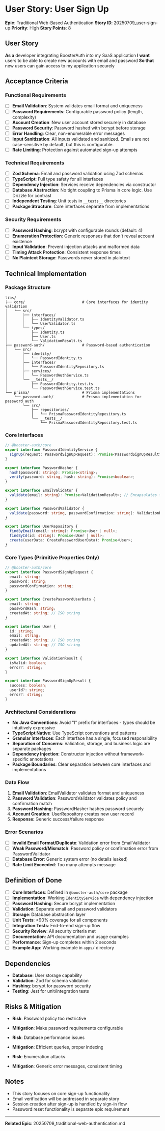 # User Story: User Sign Up

**Epic**: Traditional Web-Based Authentication
**Story ID**: 20250709_user-sign-up
**Priority**: High
**Story Points**: 8

## User Story

**As a** developer integrating BoosterAuth into my SaaS application
**I want** users to be able to create new accounts with email and password
**So that** new users can gain access to my application securely

## Acceptance Criteria

### Functional Requirements

- [ ] **Email Validation**: System validates email format and uniqueness
- [ ] **Password Requirements**: Configurable password policy (length, complexity)
- [ ] **Account Creation**: New user account stored securely in database
- [ ] **Password Security**: Password hashed with bcrypt before storage
- [ ] **Error Handling**: Clear, non-enumerable error messages
- [ ] **Input Sanitization**: All inputs validated and sanitized. Emails are not case-sensitive by default, but this is configurable.
- [ ] **Rate Limiting**: Protection against automated sign-up attempts

### Technical Requirements

- [ ] **Zod Schema**: Email and password validation using Zod schemas
- [ ] **TypeScript**: Full type safety for all interfaces
- [ ] **Dependency Injection**: Services receive dependencies via constructor
- [ ] **Database Abstraction**: No tight coupling to Prisma in core logic. Use Drizzle for contrast
- [ ] **Independent Testing**: Unit tests in `__tests__` directories
- [ ] **Package Structure**: Core interfaces separate from implementations

### Security Requirements

- [ ] **Password Hashing**: bcrypt with configurable rounds (default: 4)
- [ ] **Enumeration Protection**: Generic responses that don't reveal account existence
- [ ] **Input Validation**: Prevent injection attacks and malformed data
- [ ] **Timing Attack Protection**: Consistent response times
- [ ] **No Plaintext Storage**: Passwords never stored in plaintext

## Technical Implementation

### Package Structure

```no-highlight
libs/
├── core/                          # Core interfaces for identity validation
│   └── src/
│       ├── interfaces/
│       │   ├── IdentityValidator.ts
│       │   └── UserValidator.ts
│       └── types/
│           ├── Identity.ts
│           ├── User.ts
│           └── ValidationResult.ts
├── password-auth/                 # Password-based authentication
│   └── src/
│       ├── identity/
│       │   └── PasswordIdentity.ts
│       ├── interfaces/
│       │   └── PasswordIdentityRepository.ts
│       ├── services/
│       │   └── PasswordAuthService.ts
│       └── __tests__/
│           ├── PasswordIdentity.test.ts
│           └── PasswordAuthService.test.ts
└── prisma/                        # Prisma implementations
    └── password-auth/             # Prisma implementation for password auth
        └── src/
            ├── repositories/
            │   └── PrismaPasswordIdentityRepository.ts
            └── __tests__/
                └── PrismaPasswordIdentityRepository.test.ts
```

### Core Interfaces

```typescript
// @booster-auth/core
export interface PasswordIdentityService {
  signUp(request: PasswordSignUpRequest): Promise<PasswordSignUpResult>;
}

export interface PasswordHasher {
  hash(password: string): Promise<string>;
  verify(password: string, hash: string): Promise<boolean>;
}

export interface EmailValidator {
  validate(email: string): Promise<ValidationResult>; // Encapsulates format + uniqueness
}

export interface PasswordValidator {
  validate(password: string, passwordConfirmation: string): ValidationResult; // Encapsulates policy + confirmation
}

export interface UserRepository {
  findByEmail(email: string): Promise<User | null>;
  findById(id: string): Promise<User | null>;
  create(userData: CreatePasswordUserData): Promise<User>;
}
```

### Core Types (Primitive Properties Only)

```typescript
// @booster-auth/core
export interface PasswordSignUpRequest {
  email: string;
  password: string;
  passwordConfirmation: string;
}

export interface CreatePasswordUserData {
  email: string;
  passwordHash: string;
  createdAt: string; // ISO string
}

export interface User {
  id: string;
  email: string;
  createdAt: string; // ISO string
  updatedAt: string; // ISO string
}

export interface ValidationResult {
  isValid: boolean;
  error?: string;
}

export interface PasswordSignUpResult {
  success: boolean;
  userId?: string;
  error?: string;
}
```

### Architectural Considerations

- **No Java Conventions**: Avoid "I" prefix for interfaces - types should be intuitively expressive
- **TypeScript Native**: Use TypeScript conventions and patterns
- **Granular Interfaces**: Each interface has a single, focused responsibility
- **Separation of Concerns**: Validation, storage, and business logic are separate packages
- **Dependency Injection**: Constructor injection without framework-specific annotations
- **Package Boundaries**: Clear separation between core interfaces and implementations

### Data Flow

1. **Email Validation**: EmailValidator validates format and uniqueness
2. **Password Validation**: PasswordValidator validates policy and confirmation match
3. **Password Hashing**: PasswordHasher hashes password securely
4. **Account Creation**: UserRepository creates new user record
5. **Response**: Generic success/failure response

### Error Scenarios

- [ ] **Invalid Email Format/Duplicate**: Validation error from EmailValidator
- [ ] **Weak Password/Mismatch**: Password policy or confirmation error from PasswordValidator
- [ ] **Database Error**: Generic system error (no details leaked)
- [ ] **Rate Limit Exceeded**: Too many attempts message

## Definition of Done

- [ ] **Core Interfaces**: Defined in `@booster-auth/core` package
- [ ] **Implementation**: Working `IdentityService` with dependency injection
- [ ] **Password Hashing**: Secure bcrypt implementation
- [ ] **Validation**: Separate email and password validators
- [ ] **Storage**: Database abstraction layer
- [ ] **Unit Tests**: >90% coverage for all components
- [ ] **Integration Tests**: End-to-end sign-up flow
- [ ] **Security Review**: All security criteria met
- [ ] **Documentation**: API documentation and usage examples
- [ ] **Performance**: Sign-up completes within 2 seconds
- [ ] **Example App**: Working example in `apps/` directory

## Dependencies

- **Database**: User storage capability
- **Validation**: Zod for schema validation
- **Hashing**: bcrypt for password security
- **Testing**: Jest for unit/integration tests

## Risks & Mitigation

- **Risk**: Password policy too restrictive
- **Mitigation**: Make password requirements configurable

- **Risk**: Database performance issues
- **Mitigation**: Efficient queries, proper indexing

- **Risk**: Enumeration attacks
- **Mitigation**: Generic error messages, consistent timing

## Notes

- This story focuses on core sign-up functionality
- Email verification will be addressed in separate story
- Session creation after sign-up is handled by sign-in flow
- Password reset functionality is separate epic requirement

---
**Related Epic**: 20250709_traditional-web-authentication.md
